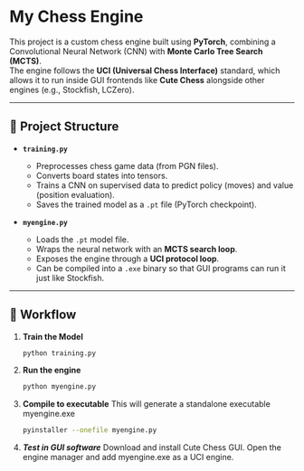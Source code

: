 # My Chess Engine
This project is a custom chess engine built using **PyTorch**, combining a Convolutional Neural Network (CNN) with **Monte Carlo Tree Search (MCTS)**.  
The engine follows the **UCI (Universal Chess Interface)** standard, which allows it to run inside GUI frontends like **Cute Chess** alongside other engines (e.g., Stockfish, LCZero).

---

## 📌 Project Structure

- **`training.py`**  
  - Preprocesses chess game data (from PGN files).  
  - Converts board states into tensors.  
  - Trains a CNN on supervised data to predict policy (moves) and value (position evaluation).  
  - Saves the trained model as a `.pt` file (PyTorch checkpoint).  

- **`myengine.py`**  
  - Loads the `.pt` model file.  
  - Wraps the neural network with an **MCTS search loop**.  
  - Exposes the engine through a **UCI protocol loop**.  
  - Can be compiled into a `.exe` binary so that GUI programs can run it just like Stockfish.  

---

## 🚀 Workflow

1. **Train the Model**
   ```bash
   python training.py

2. **Run the engine**
   ```bash
   python myengine.py

3. **Compile to executable**
  This will generate a standalone executable myengine.exe

    ```bash
    pyinstaller --onefile myengine.py


4. ***Test in GUI software***
    Download and install Cute Chess GUI.
    Open the engine manager and add myengine.exe as a UCI engine.

    


